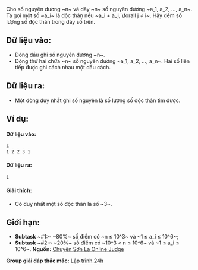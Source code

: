 Cho số nguyên dương ~n~ và dãy ~n~ số nguyên dương ~a_1, a_2, …, a_n~. Ta gọi một số ~a_i~ là độc thân nếu ~a_i ≠ a_j, \forall j ≠ i~. Hãy đếm số lượng số độc thân trong dãy số trên.

## Dữ liệu vào:
- Dòng đầu ghi số nguyên dương ~n~.
- Dòng thứ hai chứa ~n~ số nguyên dương ~a_1, a_2, …, a_n~. Hai số liên tiếp được ghi cách nhau một dấu cách.

## Dữ liệu ra:
- Một dòng duy nhất ghi số nguyên là số lượng số độc thân tìm được.

## Ví dụ:
#### Dữ liệu vào:
```
5
1 2 2 3 1
```

#### Dữ liệu ra:
```
1
```

#### Giải thích:
- Có duy nhất một số độc thân là số ~3~.

## Giới hạn:
- **Subtask** ~\#1:~ ~80\%~ số điểm có ~n ≤ 10^3~ và ~1 ≤ a_i ≤ 10^6~;
- **Subtask** ~\#2:~ ~20\%~ số điểm có ~10^3 < n ≤ 10^6~ và ~1 ≤ a_i ≤ 10^6~.
**Nguồn:** [Chuyên Sơn La Online Judge](http://csloj.ddns.net/)

**Group giải đáp thắc mắc:** [Lập trình 24h](https://www.facebook.com/groups/1386904321519984)